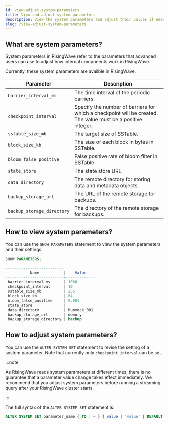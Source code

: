 ```yaml
---
id: view-adjust-system-parameters
title: View and adjust system parameters
description: View the system parameters and adjust their values if needed.
slug: /view-adjust-system-parameters
---
```


## What are system parameters?

System parameters in RisingWave refer to the parameters that advanced users can use to adjust how internal components work in RisingWave.

Currently, these system parameters are availble in RisingWave.

| Parameter           |    Description    |
|---|---|
|`barrier_interval_ms`     | The time interval of the periodic barriers.|
|`checkpoint_interval`      | Specify the number of barriers for which a checkpoint will be created. The value must be a positive integer.|
|`sstable_size_mb`          | The target size of SSTable.|
|`block_size_kb`          | The size of each block in bytes in SSTable.|
|`bloom_false_positive`     | False positive rate of bloom filter in SSTable.|
|`state_store`             | The state store URL. |
|`data_directory`           | The remote directory for storing data and metadata objects.|
|`backup_storage_url`       | The URL of the remote storage for backups.|
|`backup_storage_directory` | The directory of the remote storage for backups.|

## How to view system parameters?

You can use the `SHOW PARAMETERS` statement to view the system parameters and their settings.

```sql
SHOW PARAMETERS;

--------------------------
           Name           |    Value    
--------------------------+-------------
 barrier_interval_ms      | 1000
 checkpoint_interval      | 10
 sstable_size_mb          | 256
 block_size_kb            | 64
 bloom_false_positive     | 0.001
 state_store              | 
 data_directory           | hummock_001
 backup_storage_url       | memory
 backup_storage_directory | backup
```

## How to adjust system parameters?

You can use the `ALTER SYSTEM SET` statement to revise the setting of a system parameter. Note that currently only `checkpoint_interval` can be set.

:::note

As RisingWave reads system parameters at different times, there is no guarantee that a parameter value change takes effect immediately. We recommend that you adjust system parameters before running a streaming query after your RisingWave cluster starts. 

:::

The full syntax of the `ALTER SYSTEM SET` statement is:

```sql
ALTER SYSTEM SET parameter_name { TO | = } { value | 'value' | DEFAULT };
```